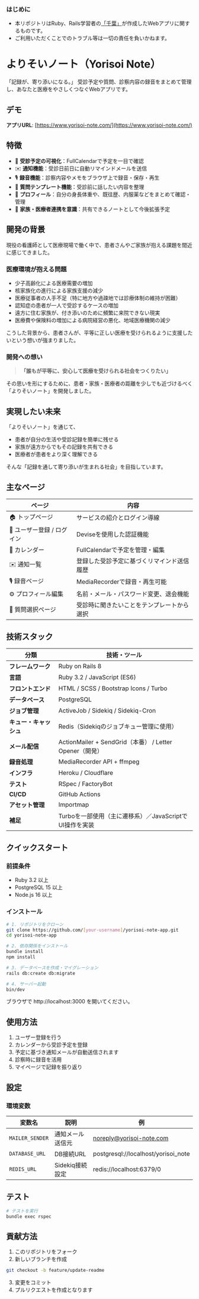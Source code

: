 ### はじめに
- 本リポジトリはRuby、Rails学習者の[「千葉」](https://qiita.com/Chiba_67)が作成したWebアプリに関するものです。
- ご利用いただくことでのトラブル等は一切の責任を負いかねます。




# よりそいノート（Yorisoi Note）
「記録が、寄り添いになる。」
受診予定や質問、診察内容の録音をまとめて管理し、あなたと医療をやさしくつなぐWebアプリです。

## デモ

**アプリURL**: [https://www.yorisoi-note.com/](https://www.yorisoi-note.com/)

## 特徴

- 📅 **受診予定の可視化**：FullCalendarで予定を一目で確認
- ✉️ **通知機能**：受診日前日に自動リマインドメールを送信
- 🎙 **録音機能**：診察内容やメモをブラウザ上で録音・保存・再生
- 🧠 **質問テンプレート機能**：受診前に話したい内容を整理
- 👤 **プロフィール**：自分の身長体重や、既往歴、内服薬などをまとめて確認・管理
- 🏥 **家族・医療者連携を意識**：共有できるノートとして今後拡張予定

## 開発の背景

現役の看護師として医療現場で働く中で、患者さんやご家族が抱える課題を間近に感じてきました。

### 医療環境が抱える問題

- 少子高齢化による医療需要の増加
- 核家族化の進行による家族支援の減少
- 医療従事者の人手不足（特に地方や過疎地では診療体制の維持が困難）
- 認知症の患者が一人で受診するケースの増加
- 遠方に住む家族が、付き添いのために頻繁に来院できない現実
- 医療費や保険料の増加による病院経営の悪化、地域医療機関の減少

こうした背景から、患者さんが、平等に正しい医療を受けられるように支援したいという想いが強まりました。

### 開発への想い

> **「誰もが平等に、安心して医療を受けられる社会をつくりたい」**

その思いを形にするために、患者・家族・医療者の距離を少しでも近づけるべく「よりそいノート」を開発しました。

## 実現したい未来

「よりそいノート」を通じて、

- 患者が自分の生活や受診記録を簡単に残せる
- 家族が遠方からでもその記録を共有できる
- 医療者が患者をより深く理解できる

そんな「記録を通して寄り添いが生まれる社会」を目指しています。

## 主なページ

| ページ | 内容 |
|--------|------|
| 🏠 トップページ | サービスの紹介とログイン導線 |
| 👤 ユーザー登録 / ログイン | Deviseを使用した認証機能 |
| 📅 カレンダー | FullCalendarで予定を管理・編集 |
| ✉️ 通知一覧 | 登録した受診予定に基づくリマインド送信履歴 |
| 🎙 録音ページ | MediaRecorderで録音・再生可能 |
| ⚙️ プロフィール編集 | 名前・メール・パスワード変更、退会機能 |
| 🧾 質問選択ページ | 受診時に聞きたいことをテンプレートから選択 |

## 技術スタック
| 分類            | 技術・ツール                                                  |
| ------------- | ------------------------------------------------------- |
| **フレームワーク**   | Ruby on Rails 8                                         |
| **言語**        | Ruby 3.2 / JavaScript (ES6)                             |
| **フロントエンド**   | HTML / SCSS / Bootstrap Icons / Turbo |
| **データベース**    | PostgreSQL                                              |
| **ジョブ管理**     | ActiveJob / Sidekiq / Sidekiq-Cron                      |
| **キュー・キャッシュ** | Redis（Sidekiqのジョブキュー管理に使用）                              |
| **メール配信**     | ActionMailer + SendGrid（本番） / Letter Opener（開発）         |
| **録音処理**      | MediaRecorder API + ffmpeg                              |
| **インフラ**      | Heroku / Cloudflare                                     |
| **テスト**       | RSpec / FactoryBot                                      |
| **CI/CD**     | GitHub Actions                                          |
| **アセット管理**    | Importmap                                               |
| **補足**        | Turboを一部使用（主に遷移系）／JavaScriptでUI操作を実装                |


## クイックスタート

### 前提条件

- Ruby 3.2 以上
- PostgreSQL 15 以上
- Node.js 16 以上

### インストール

```bash
# 1. リポジトリをクローン
git clone https://github.com/[your-username]/yorisoi-note-app.git
cd yorisoi-note-app

# 2. 依存関係をインストール
bundle install
npm install

# 3. データベースを作成・マイグレーション
rails db:create db:migrate

# 4. サーバー起動
bin/dev
```

ブラウザで http://localhost:3000 を開いてください。

## 使用方法

1. ユーザー登録を行う
2. カレンダーから受診予定を登録
3. 予定に基づき通知メールが自動送信されます
4. 診察時に録音を活用
5. マイページで記録を振り返り

## 設定

### 環境変数

| 変数名 | 説明 | 例 |
|--------|------|-----|
| `MAILER_SENDER` | 通知メール送信元 | noreply@yorisoi-note.com |
| `DATABASE_URL` | DB接続URL | postgresql://localhost/yorisoi_note |
| `REDIS_URL` | Sidekiq接続設定 | redis://localhost:6379/0 |

## テスト

```bash
# テストを実行
bundle exec rspec
```

## 貢献方法

1. このリポジトリをフォーク
2. 新しいブランチを作成

```bash
git checkout -b feature/update-readme
```

3. 変更をコミット
4. プルリクエストを作成となります
